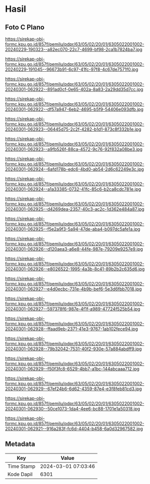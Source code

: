 # Hasil

## Foto C Plano

https://sirekap-obj-formc.kpu.go.id/857f/pemilu/pdpr/63/05/02/20/01/6305022001002-20240229-190323--a82ec070-22c7-4699-bf98-2ca1b7824ba7.jpg

https://sirekap-obj-formc.kpu.go.id/857f/pemilu/pdpr/63/05/02/20/01/6305022001002-20240229-191045--96673b91-6c97-41fc-97f8-4c67de7571f0.jpg

https://sirekap-obj-formc.kpu.go.id/857f/pemilu/pdpr/63/05/02/20/01/6305022001002-20240301-062922--891ad0cf-0e65-402a-8a83-2a29dd35d7cc.jpg

https://sirekap-obj-formc.kpu.go.id/857f/pemilu/pdpr/63/05/02/20/01/6305022001002-20240301-062922--df57a947-6eb2-4695-b5f9-54406e093dfb.jpg

https://sirekap-obj-formc.kpu.go.id/857f/pemilu/pdpr/63/05/02/20/01/6305022001002-20240301-062923--06445d75-2c2f-4282-b1d1-873c8f332b1e.jpg

https://sirekap-obj-formc.kpu.go.id/857f/pemilu/pdpr/63/05/02/20/01/6305022001002-20240301-062923--a9fb526f-88ca-4572-9c76-92f832a08be3.jpg

https://sirekap-obj-formc.kpu.go.id/857f/pemilu/pdpr/63/05/02/20/01/6305022001002-20240301-062924--6afd178b-edc6-4bd0-ab54-2d6c62249e3c.jpg

https://sirekap-obj-formc.kpu.go.id/857f/pemilu/pdpr/63/05/02/20/01/6305022001002-20240301-062924--a1a33385-0732-41fc-85c6-b2ca8cdc781e.jpg

https://sirekap-obj-formc.kpu.go.id/857f/pemilu/pdpr/63/05/02/20/01/6305022001002-20240301-062925--d4269dea-2357-40c3-ac2c-1d362e484a87.jpg

https://sirekap-obj-formc.kpu.go.id/857f/pemilu/pdpr/63/05/02/20/01/6305022001002-20240301-062925--f5e2a9f3-5a94-47de-aba4-b097dc5afe1a.jpg

https://sirekap-obj-formc.kpu.go.id/857f/pemilu/pdpr/63/05/02/20/01/6305022001002-20240301-062926--d120aea3-a6e8-44fe-987e-79209e9257e9.jpg

https://sirekap-obj-formc.kpu.go.id/857f/pemilu/pdpr/63/05/02/20/01/6305022001002-20240301-062926--e8026522-1995-4a3b-8c41-89b2b2c635d6.jpg

https://sirekap-obj-formc.kpu.go.id/857f/pemilu/pdpr/63/05/02/20/01/6305022001002-20240301-062927--e4d0ecbc-731e-4b9b-bef6-5e3d6fbb7018.jpg

https://sirekap-obj-formc.kpu.go.id/857f/pemilu/pdpr/63/05/02/20/01/6305022001002-20240301-062927--597378f6-987e-4f1f-a989-47724f525b54.jpg

https://sirekap-obj-formc.kpu.go.id/857f/pemilu/pdpr/63/05/02/20/01/6305022001002-20240301-062928--ffaad9eb-2371-41e3-9767-1ab102fece94.jpg

https://sirekap-obj-formc.kpu.go.id/857f/pemilu/pdpr/63/05/02/20/01/6305022001002-20240301-062928--79b32042-7531-40f2-930e-57a884abdff9.jpg

https://sirekap-obj-formc.kpu.go.id/857f/pemilu/pdpr/63/05/02/20/01/6305022001002-20240301-062929--f50f3fc8-6529-4bb7-a1bc-144abcaaa712.jpg

https://sirekap-obj-formc.kpu.go.id/857f/pemilu/pdpr/63/05/02/20/01/6305022001002-20240301-062929--67ef24b6-6d62-4359-87e4-e3f8feb81cd3.jpg

https://sirekap-obj-formc.kpu.go.id/857f/pemilu/pdpr/63/05/02/20/01/6305022001002-20240301-062930--50ce1073-1da4-4ee6-bc88-1701e1a50318.jpg

https://sirekap-obj-formc.kpu.go.id/857f/pemilu/pdpr/63/05/02/20/01/6305022001002-20240301-062921--916a283f-fc6d-4404-b458-6a0d32967582.jpg


## Metadata

| Key        | Value               |
| ---------- | ------------------- |
| Time Stamp | 2024-03-01 07:03:46 |
| Kode Dapil | 6301                |



